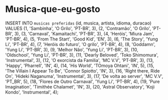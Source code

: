 # Musica-que-eu-gosto

INSERT INTO `musicas preferidas` (id, musica, artista, idioma, duracao) VALUES 
(1, 'Sambinha', 'O Grilo', 'PT-BR', 3), 
(2, 'Contramão', 'O Grilo', 'PT-BR', 3), 
(3, 'Carnaval', 'Kamaitachi', 'PT-BR', 3), 
(4, 'Heróis', 'Miura Jam', 'PT-BR', 4), 
(5, 'From The Start', 'Good Kid', 'EN', 3), 
(6, 'The Story', 'Yung Li', 'PT-BR', 4), 
(7, 'Heróis do futuro', 'O grilo', 'PT-BR', 4), 
(8, 'Goddamn', 'Yung Li', 'PT-BR', 3), 
(9, 'Melhor Não', 'Yung Li', 'PT-BR', 3), 
(10, 'Oldschool', 'Yung Li', 'PT-BR', 3), 
(11, 'Dearly Beloved', 'Toko Shimomura', 'Instrumental', 3), 
(12, 'O exorcista da Familia', 'MC V.V', 'PT-BR', 3), 
(13, 'Happy', 'Pharrell', 'IN', 4), 
(14, 'His World', 'TOmoya Ohtani', 'IN', 5), 
(15, 'The Villain I Appear To Be', 'Connor Spiotto', 'IN', 3), 
(16, 'Right there, Ride On', 'Hideki Naganuma', 'Instrumental', 3), 
(17, 'De volta ao server', 'MC V.V', 'PT_BR', 5), 
(18, 'Flores de Outro Carnaval', 'Yung Li', 'PT-BR', 4), 
(19, 'Pure Imagination', 'Timithée Chalamet', 'IN', 3), 
(20, 'Astral Observatory', 'Koji Kondo', 'Instrumental', 4);
